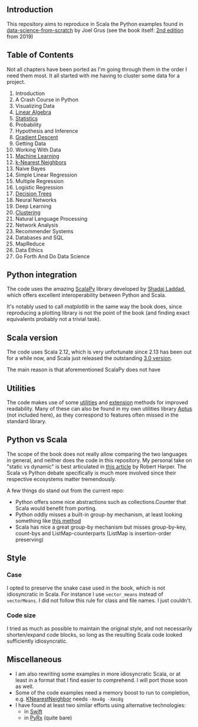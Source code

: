 ## Introduction

This repository aims to reproduce in Scala the Python examples found in [data-science-from-scratch](https://github.com/joelgrus/data-science-from-scratch)
by Joel Grus (see the book itself: [2nd edition](https://www.oreilly.com/library/view/data-science-from/9781492041122/) from 2019)

## Table of Contents

Not all chapters have been ported as I'm going through them in the order I need them most. It all started with me having to cluster some data for a project.

1. Introduction
2. A Crash Course in Python
3. Visualizing Data
4. [Linear Algebra](./src/main/scala/scratchscala/04_LinearAlgebra.scala)
5. [Statistics](./src/main/scala/scratchscala/05_Statistics.scala)
6. Probability
7. Hypothesis and Inference
8. [Gradient Descent](./src/main/scala/scratchscala/08_GradientDescent.scala)
9. Getting Data
10. Working With Data
11. [Machine Learning](./src/main/scala/scratchscala/11_MachineLearning.scala)
12. [k-Nearest Neighbors](./src/main/scala/scratchscala/12_KNearestNeighbors.scala)
13. Naive Bayes
14. Simple Linear Regression
15. Multiple Regression
16. Logistic Regression
17. [Decision Trees](./src/main/scala/scratchscala/17_DecisionTrees.scala)
18. Neural Networks
19. Deep Learning
20. [Clustering](./src/main/scala/scratchscala/20_Clustering.scala)
21. Natural Language Processing
22. Network Analysis
23. Recommender Systems
24. Databases and SQL
25. MapReduce
26. Data Ethics
27. Go Forth And Do Data Science


## Python integration

The code uses the amazing [ScalaPy](https://scalapy.dev/) library developed by [Shadaj Laddad](https://www.shadaj.me),
which offers excellent interoperability between Python and Scala.

It's notably used to call _matplotlib_ in the same way the book does, since reproducing a plotting library is not the point of the book
(and finding exact equivalents probably not a trivial task).


## Scala version

The code uses Scala 2.12, which is very unfortunate since 2.13 has been out for a while now, and Scala just released the outstanding [3.0 version](https://www.scala-lang.org/blog/2021/05/14/scala3-is-here.html).

The main reason is that aforementioned ScalaPy does not have


## Utilities

The code makes use of some [utilities](./src/main/scala/scratchscala/utils/MiscUtils.scala) and [extension](./src/main/scala/scratchscala/utils/ExtensionMethods.scala) methods for improved readability.
Many of these can also be found in my own utilities library [Aptus](https://github.com/aptusproject/aptus-core) (not included here),
as they correspond to features often missed in the standard library.


## Python vs Scala

The scope of the book does not really allow comparing the two languages in general, and neither does the code in this repository. My personal take on "static vs dynamic" is best articulated in [this article](https://existentialtype.wordpress.com/2011/03/19/dynamic-languages-are-static-languages/) by Robert Harper. The Scala vs Python debate specifically is much more involved since their respective ecosystems matter tremendously.

A few things do stand out from the current repo:
- Python offers some nice abstractions such as collections.Counter that Scala would benefit from porting.
- Python oddly misses a built-in group-by mechanism, at least looking something like [this method](https://github.com/joelgrus/data-science-from-scratch/blob/d85ad71/scratch/decision_trees.py#L69-L73)
- Scala has nice a great group-by mechanism but misses group-by-key, count-bys and ListMap-counterparts (ListMap is insertion-order preserving)

## Style

### Case

I opted to preserve the snake case used in the book, which is not idiosyncratic in Scala. For instance I use `vector_means` instead of `vectorMeans`. I did not follow this rule for class and file names. I just couldn't.

### Code size

I tried as much as possible to maintain the original style, and not necessarily shorten/expand code blocks, so long as the resulting Scala code looked sufficiently idiosyncratic.


## Miscellaneous

- I am also rewriting some examples in more idiosyncratic Scala, or at least in a format that I find easier to comprehend. I will port those soon as well.
- Some of the code examples need a memory boost to run to completion, e.g. [KNearestNeighbor](./src/main/scala/scratchscala/12_KNearestNeighbors.scala) needs `-Xmx8g -Xms8g`
- I have found at least two similar efforts using alternative technologies:
  - in [Swift](https://github.com/melling/data-science-from-scratch-swift)
  - in [PyRx](https://github.com/thomasnield/data_science_from_scratch_rx) (quite bare)

